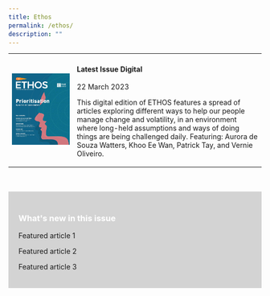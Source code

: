 ```yaml
---
title: Ethos
permalink: /ethos/
description: ""
---
```

<style>
	.whatsnew
	{
	padding:20px;
	background-color:lightgrey;
	}
	
	.whatsnew h3
	{
	color: white;
	}
	
	.container
	{
	margin: 0 auto;
	padding:0;
	}
	
	
</style>

<div class="container">
<table>	
<tbody>
	<tr>
	<td>
	<img src="images/Ethos_Images/Ethos_Digital_Issue_10/EthosDigital_Issue_Mar23_Cov.jpg">
	</td>
<td>
	<h4>Latest Issue Digital</h4>
	<p>22 March 2023</p>
	<p>This digital edition of ETHOS features a spread of articles exploring different ways to help our people manage change and volatility, in an environment where long-held assumptions and ways of doing things are being challenged daily. Featuring: Aurora de Souza Watters, Khoo Ee Wan, Patrick Tay, and Vernie Oliveiro.</p>
	</td>
	</tr>
	</tbody>
</table>
	<br><br>
	<div class="whatsnew">
		<h3>What's new in this issue</h3>
		<p>Featured article 1</p>
		<p>Featured article 2</p>
		<p>Featured article 3</p>
	</div>
	</div>